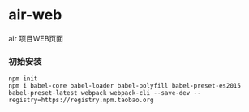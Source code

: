 # air-web
air 项目WEB页面

### 初始安装

```
npm init
npm i babel-core babel-loader babel-polyfill babel-preset-es2015 babel-preset-latest webpack webpack-cli --save-dev --registry=https://registry.npm.taobao.org
```
